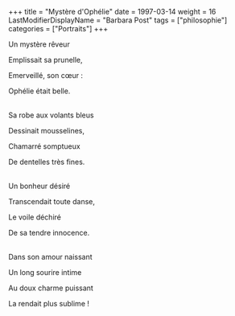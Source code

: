 +++
title = "Mystère d'Ophélie"
date = 1997-03-14
weight = 16
LastModifierDisplayName = "Barbara Post"
tags = ["philosophie"]
categories = ["Portraits"]
+++

Un mystère rêveur

Emplissait sa prunelle,

Emerveillé, son cœur :

Ophélie était belle.

 \
Sa robe aux volants bleus

Dessinait mousselines,

Chamarré somptueux

De dentelles très fines.

 \
Un bonheur désiré

Transcendait toute danse,

Le voile déchiré

De sa tendre innocence.

 \
Dans son amour naissant

Un long sourire intime

Au doux charme puissant

La rendait plus sublime !
